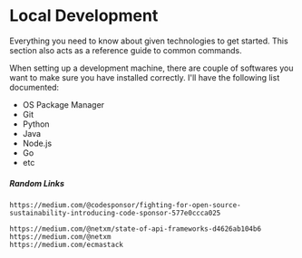 # Local Development

Everything you need to know about given technologies to get started. This section also acts as a reference guide to common commands.

When setting up a development machine, there are couple of softwares you want to make sure you have installed correctly. I'll have the following list documented:

* OS Package Manager
* Git
* Python
* Java
* Node.js
* Go
* etc

##### Random Links

```
https://medium.com/@codesponsor/fighting-for-open-source-sustainability-introducing-code-sponsor-577e0ccca025

https://medium.com/@netxm/state-of-api-frameworks-d4626ab104b6
https://medium.com/@netxm
https://medium.com/ecmastack


```



